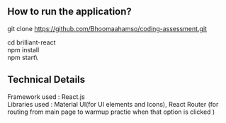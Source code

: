 ## How to run the application?

git clone https://github.com/Bhoomaahamso/coding-assessment.git

cd brilliant-react\
npm install\
npm start\



## Technical Details

Framework used : React.js\
Libraries used : Material UI(for UI elements and Icons), React Router (for routing from main page to warmup practie when that option is clicked )
